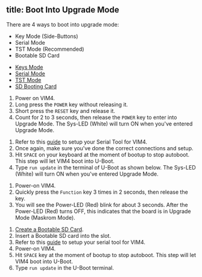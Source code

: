 title: Boot Into Upgrade Mode
---

There are 4 ways to boot into upgrade mode:

* Key Mode (Side-Buttons)
* Serial Mode
* TST Mode (Recommended)
* Bootable SD Card

<ul class="nav nav-tabs" id="myTab" role="tablist">
  <li class="nav-item" role="presentation">
    <a class="nav-link active" id="keys-tab" data-toggle="tab" href="#keys" role="tab" aria-controls="keys" aria-selected="true">Keys Mode</a>
  </li>
  <li class="nav-item" role="presentation">
    <a class="nav-link" id="serial-tab" data-toggle="tab" href="#serial" role="tab" aria-controls="serial" aria-selected="false">Serial Mode</a>
  </li>
  <li class="nav-item" role="presentation">
    <a class="nav-link" id="tst-tab" data-toggle="tab" href="#tst" role="tab" aria-controls="tst" aria-selected="false">TST Mode</a>
  </li>
  <li class="nav-item" role="presentation">
    <a class="nav-link" id="sdbooting-tab" data-toggle="tab" href="#sdbooting" role="tab" aria-controls="sdbooting" aria-selected="false">SD Booting Card</a>
  </li>
</ul>
<div class="tab-content" id="myTabContent">
<div class="tab-pane fade show active" id="keys" role="tabpanel" aria-labelledby="keys-tab">

1. Power on VIM4.
2. Long press the `POWER` key without releasing it.
3. Short press the `RESET` key and release it.
4. Count for 2 to 3 seconds, then release the `POWER` key to enter into Upgrade Mode. The Sys-LED (White) will turn ON when you've entered Upgrade Mode.

</div>
<div class="tab-pane fade" id="serial" role="tabpanel" aria-labelledby="serial-tab">

1. Refer to this [guide](SetupSerialTool.html) to setup your Serial Tool for VIM4.
2. Once again, make sure you've done the correct connections and setup.
3. Hit `SPACE` on your keyboard at the moment of bootup to stop autoboot. This step will let VIM4 boot into U-Boot.
4. Type `run update` in the terminal of U-Boot as shown below. The Sys-LED (White) will turn ON when you've entered Upgrade Mode.

</div>
<div class="tab-pane fade" id="tst" role="tabpanel" aria-labelledby="tst-tab">

1. Power-on VIM4.
2. Quickly press the `Function` key 3 times in 2 seconds, then release the key.
3. You will see the Power-LED (Red) blink for about 3 seconds. After the Power-LED (Red) turns OFF, this indicates that the board is in Upgrade Mode (Maskrom Mode).

</div>
<div class="tab-pane fade" id="sdbooting" role="tabpanel" aria-labelledby="sdbooting-tab">

1. [Create a Bootable SD Card]().
2. Insert a Bootable SD card into the slot.
3. Refer to this [guide](SetupSerialTool.html) to setup your serial tool for VIM4.
4. Power-on VIM4.
5. Hit `SPACE` key at the moment of bootup to stop autoboot. This step will let VIM4 boot into U-Boot.
6. Type `run update` in the U-Boot terminal.

</div>
</div>
